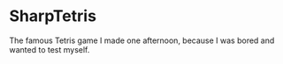 # SharpTetris
The famous Tetris game I made one afternoon, because I was bored and wanted to test myself.
